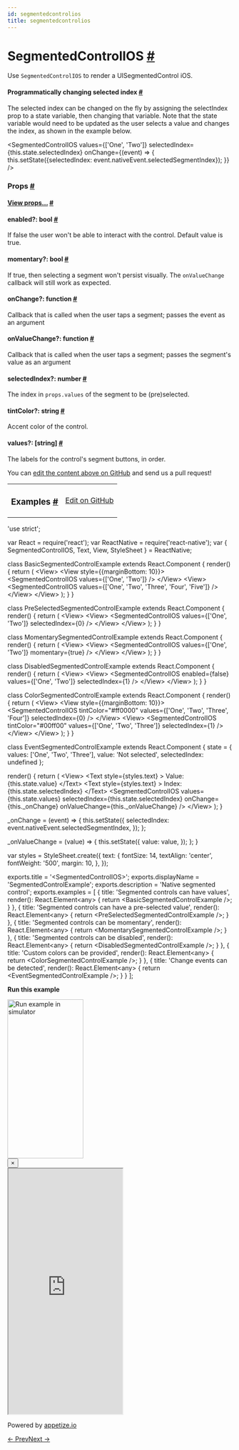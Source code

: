 ```yaml
---
id: segmentedcontrolios
title: segmentedcontrolios
---
```

<a id="content"></a><h1><a class="anchor" name="segmentedcontrolios"></a>SegmentedControlIOS <a class="hash-link" href="docs/segmentedcontrolios.html#segmentedcontrolios">#</a></h1><div><div><p>Use <code>SegmentedControlIOS</code> to render a UISegmentedControl iOS.</p><h4><a class="anchor" name="programmatically-changing-selected-index"></a>Programmatically changing selected index <a class="hash-link" href="docs/segmentedcontrolios.html#programmatically-changing-selected-index">#</a></h4><p>The selected index can be changed on the fly by assigning the
selectIndex prop to a state variable, then changing that variable.
Note that the state variable would need to be updated as the user
selects a value and changes the index, as shown in the example below.</p><div class="prism language-javascript">&lt;SegmentedControlIOS
  values<span class="token operator">=</span><span class="token punctuation">{</span><span class="token punctuation">[</span><span class="token string">'One'</span><span class="token punctuation">,</span> <span class="token string">'Two'</span><span class="token punctuation">]</span><span class="token punctuation">}</span>
  selectedIndex<span class="token operator">=</span><span class="token punctuation">{</span><span class="token keyword">this</span><span class="token punctuation">.</span>state<span class="token punctuation">.</span>selectedIndex<span class="token punctuation">}</span>
  onChange<span class="token operator">=</span><span class="token punctuation">{</span><span class="token punctuation">(</span>event<span class="token punctuation">)</span> <span class="token operator">=</span><span class="token operator">&gt;</span> <span class="token punctuation">{</span>
    <span class="token keyword">this</span><span class="token punctuation">.</span><span class="token function">setState<span class="token punctuation">(</span></span><span class="token punctuation">{</span>selectedIndex<span class="token punctuation">:</span> event<span class="token punctuation">.</span>nativeEvent<span class="token punctuation">.</span>selectedSegmentIndex<span class="token punctuation">}</span><span class="token punctuation">)</span><span class="token punctuation">;</span>
  <span class="token punctuation">}</span><span class="token punctuation">}</span>
<span class="token operator">/</span><span class="token operator">&gt;</span></div></div><h3><a class="anchor" name="props"></a>Props <a class="hash-link" href="docs/segmentedcontrolios.html#props">#</a></h3><div class="props"><div class="prop"><h4 class="propTitle"><a class="anchor" name="view"></a><a href="docs/view.html#props">View props...</a> <a class="hash-link" href="docs/segmentedcontrolios.html#view">#</a></h4></div><div class="prop"><h4 class="propTitle"><a class="anchor" name="enabled"></a>enabled?: <span class="propType">bool</span> <a class="hash-link" href="docs/segmentedcontrolios.html#enabled">#</a></h4><div><p>If false the user won't be able to interact with the control.
Default value is true.</p></div></div><div class="prop"><h4 class="propTitle"><a class="anchor" name="momentary"></a>momentary?: <span class="propType">bool</span> <a class="hash-link" href="docs/segmentedcontrolios.html#momentary">#</a></h4><div><p>If true, then selecting a segment won't persist visually.
The <code>onValueChange</code> callback will still work as expected.</p></div></div><div class="prop"><h4 class="propTitle"><a class="anchor" name="onchange"></a>onChange?: <span class="propType">function</span> <a class="hash-link" href="docs/segmentedcontrolios.html#onchange">#</a></h4><div><p>Callback that is called when the user taps a segment;
passes the event as an argument</p></div></div><div class="prop"><h4 class="propTitle"><a class="anchor" name="onvaluechange"></a>onValueChange?: <span class="propType">function</span> <a class="hash-link" href="docs/segmentedcontrolios.html#onvaluechange">#</a></h4><div><p>Callback that is called when the user taps a segment;
passes the segment's value as an argument</p></div></div><div class="prop"><h4 class="propTitle"><a class="anchor" name="selectedindex"></a>selectedIndex?: <span class="propType">number</span> <a class="hash-link" href="docs/segmentedcontrolios.html#selectedindex">#</a></h4><div><p>The index in <code>props.values</code> of the segment to be (pre)selected.</p></div></div><div class="prop"><h4 class="propTitle"><a class="anchor" name="tintcolor"></a>tintColor?: <span class="propType">string</span> <a class="hash-link" href="docs/segmentedcontrolios.html#tintcolor">#</a></h4><div><p>Accent color of the control.</p></div></div><div class="prop"><h4 class="propTitle"><a class="anchor" name="values"></a>values?: <span class="propType"><span>[string]</span></span> <a class="hash-link" href="docs/segmentedcontrolios.html#values">#</a></h4><div><p>The labels for the control's segment buttons, in order.</p></div></div></div></div><p class="edit-page-block">You can <a target="_blank" href="https://github.com/facebook/react-native/blob/master/Libraries/Components/SegmentedControlIOS/SegmentedControlIOS.ios.js">edit the content above on GitHub</a> and send us a pull request!</p><div><div><table width="100%"><tbody><tr><td><h3><a class="anchor" name="examples"></a>Examples <a class="hash-link" href="docs/segmentedcontrolios.html#examples">#</a></h3></td><td style="text-align:right;"><a target="_blank" href="https://github.com/facebook/react-native/blob/master/Examples/UIExplorer/js/SegmentedControlIOSExample.js">Edit on GitHub</a></td></tr></tbody></table><div class="example-container"><div class="prism language-javascript"><span class="token string">'use strict'</span><span class="token punctuation">;</span>

<span class="token keyword">var</span> React <span class="token operator">=</span> <span class="token function">require<span class="token punctuation">(</span></span><span class="token string">'react'</span><span class="token punctuation">)</span><span class="token punctuation">;</span>
<span class="token keyword">var</span> ReactNative <span class="token operator">=</span> <span class="token function">require<span class="token punctuation">(</span></span><span class="token string">'react-native'</span><span class="token punctuation">)</span><span class="token punctuation">;</span>
<span class="token keyword">var</span> <span class="token punctuation">{</span>
  SegmentedControlIOS<span class="token punctuation">,</span>
  Text<span class="token punctuation">,</span>
  View<span class="token punctuation">,</span>
  StyleSheet
<span class="token punctuation">}</span> <span class="token operator">=</span> ReactNative<span class="token punctuation">;</span>

class <span class="token class-name">BasicSegmentedControlExample</span> extends <span class="token class-name">React<span class="token punctuation">.</span>Component</span> <span class="token punctuation">{</span>
  <span class="token function">render<span class="token punctuation">(</span></span><span class="token punctuation">)</span> <span class="token punctuation">{</span>
    <span class="token keyword">return</span> <span class="token punctuation">(</span>
      &lt;View<span class="token operator">&gt;</span>
        &lt;View style<span class="token operator">=</span><span class="token punctuation">{</span><span class="token punctuation">{</span>marginBottom<span class="token punctuation">:</span> <span class="token number">10</span><span class="token punctuation">}</span><span class="token punctuation">}</span><span class="token operator">&gt;</span>
          &lt;SegmentedControlIOS values<span class="token operator">=</span><span class="token punctuation">{</span><span class="token punctuation">[</span><span class="token string">'One'</span><span class="token punctuation">,</span> <span class="token string">'Two'</span><span class="token punctuation">]</span><span class="token punctuation">}</span> <span class="token operator">/</span><span class="token operator">&gt;</span>
        &lt;<span class="token operator">/</span>View<span class="token operator">&gt;</span>
        &lt;View<span class="token operator">&gt;</span>
          &lt;SegmentedControlIOS values<span class="token operator">=</span><span class="token punctuation">{</span><span class="token punctuation">[</span><span class="token string">'One'</span><span class="token punctuation">,</span> <span class="token string">'Two'</span><span class="token punctuation">,</span> <span class="token string">'Three'</span><span class="token punctuation">,</span> <span class="token string">'Four'</span><span class="token punctuation">,</span> <span class="token string">'Five'</span><span class="token punctuation">]</span><span class="token punctuation">}</span> <span class="token operator">/</span><span class="token operator">&gt;</span>
        &lt;<span class="token operator">/</span>View<span class="token operator">&gt;</span>
      &lt;<span class="token operator">/</span>View<span class="token operator">&gt;</span>
    <span class="token punctuation">)</span><span class="token punctuation">;</span>
  <span class="token punctuation">}</span>
<span class="token punctuation">}</span>

class <span class="token class-name">PreSelectedSegmentedControlExample</span> extends <span class="token class-name">React<span class="token punctuation">.</span>Component</span> <span class="token punctuation">{</span>
  <span class="token function">render<span class="token punctuation">(</span></span><span class="token punctuation">)</span> <span class="token punctuation">{</span>
    <span class="token keyword">return</span> <span class="token punctuation">(</span>
      &lt;View<span class="token operator">&gt;</span>
        &lt;View<span class="token operator">&gt;</span>
          &lt;SegmentedControlIOS values<span class="token operator">=</span><span class="token punctuation">{</span><span class="token punctuation">[</span><span class="token string">'One'</span><span class="token punctuation">,</span> <span class="token string">'Two'</span><span class="token punctuation">]</span><span class="token punctuation">}</span> selectedIndex<span class="token operator">=</span><span class="token punctuation">{</span><span class="token number">0</span><span class="token punctuation">}</span> <span class="token operator">/</span><span class="token operator">&gt;</span>
        &lt;<span class="token operator">/</span>View<span class="token operator">&gt;</span>
      &lt;<span class="token operator">/</span>View<span class="token operator">&gt;</span>
    <span class="token punctuation">)</span><span class="token punctuation">;</span>
  <span class="token punctuation">}</span>
<span class="token punctuation">}</span>

class <span class="token class-name">MomentarySegmentedControlExample</span> extends <span class="token class-name">React<span class="token punctuation">.</span>Component</span> <span class="token punctuation">{</span>
  <span class="token function">render<span class="token punctuation">(</span></span><span class="token punctuation">)</span> <span class="token punctuation">{</span>
    <span class="token keyword">return</span> <span class="token punctuation">(</span>
      &lt;View<span class="token operator">&gt;</span>
        &lt;View<span class="token operator">&gt;</span>
          &lt;SegmentedControlIOS values<span class="token operator">=</span><span class="token punctuation">{</span><span class="token punctuation">[</span><span class="token string">'One'</span><span class="token punctuation">,</span> <span class="token string">'Two'</span><span class="token punctuation">]</span><span class="token punctuation">}</span> momentary<span class="token operator">=</span><span class="token punctuation">{</span><span class="token boolean">true</span><span class="token punctuation">}</span> <span class="token operator">/</span><span class="token operator">&gt;</span>
        &lt;<span class="token operator">/</span>View<span class="token operator">&gt;</span>
      &lt;<span class="token operator">/</span>View<span class="token operator">&gt;</span>
    <span class="token punctuation">)</span><span class="token punctuation">;</span>
  <span class="token punctuation">}</span>
<span class="token punctuation">}</span>

class <span class="token class-name">DisabledSegmentedControlExample</span> extends <span class="token class-name">React<span class="token punctuation">.</span>Component</span> <span class="token punctuation">{</span>
  <span class="token function">render<span class="token punctuation">(</span></span><span class="token punctuation">)</span> <span class="token punctuation">{</span>
    <span class="token keyword">return</span> <span class="token punctuation">(</span>
      &lt;View<span class="token operator">&gt;</span>
        &lt;View<span class="token operator">&gt;</span>
          &lt;SegmentedControlIOS enabled<span class="token operator">=</span><span class="token punctuation">{</span><span class="token boolean">false</span><span class="token punctuation">}</span> values<span class="token operator">=</span><span class="token punctuation">{</span><span class="token punctuation">[</span><span class="token string">'One'</span><span class="token punctuation">,</span> <span class="token string">'Two'</span><span class="token punctuation">]</span><span class="token punctuation">}</span> selectedIndex<span class="token operator">=</span><span class="token punctuation">{</span><span class="token number">1</span><span class="token punctuation">}</span> <span class="token operator">/</span><span class="token operator">&gt;</span>
        &lt;<span class="token operator">/</span>View<span class="token operator">&gt;</span>
      &lt;<span class="token operator">/</span>View<span class="token operator">&gt;</span>
    <span class="token punctuation">)</span><span class="token punctuation">;</span>
  <span class="token punctuation">}</span>
<span class="token punctuation">}</span>

class <span class="token class-name">ColorSegmentedControlExample</span> extends <span class="token class-name">React<span class="token punctuation">.</span>Component</span> <span class="token punctuation">{</span>
  <span class="token function">render<span class="token punctuation">(</span></span><span class="token punctuation">)</span> <span class="token punctuation">{</span>
    <span class="token keyword">return</span> <span class="token punctuation">(</span>
      &lt;View<span class="token operator">&gt;</span>
        &lt;View style<span class="token operator">=</span><span class="token punctuation">{</span><span class="token punctuation">{</span>marginBottom<span class="token punctuation">:</span> <span class="token number">10</span><span class="token punctuation">}</span><span class="token punctuation">}</span><span class="token operator">&gt;</span>
          &lt;SegmentedControlIOS tintColor<span class="token operator">=</span><span class="token string">"#ff0000"</span> values<span class="token operator">=</span><span class="token punctuation">{</span><span class="token punctuation">[</span><span class="token string">'One'</span><span class="token punctuation">,</span> <span class="token string">'Two'</span><span class="token punctuation">,</span> <span class="token string">'Three'</span><span class="token punctuation">,</span> <span class="token string">'Four'</span><span class="token punctuation">]</span><span class="token punctuation">}</span> selectedIndex<span class="token operator">=</span><span class="token punctuation">{</span><span class="token number">0</span><span class="token punctuation">}</span> <span class="token operator">/</span><span class="token operator">&gt;</span>
        &lt;<span class="token operator">/</span>View<span class="token operator">&gt;</span>
        &lt;View<span class="token operator">&gt;</span>
          &lt;SegmentedControlIOS tintColor<span class="token operator">=</span><span class="token string">"#00ff00"</span> values<span class="token operator">=</span><span class="token punctuation">{</span><span class="token punctuation">[</span><span class="token string">'One'</span><span class="token punctuation">,</span> <span class="token string">'Two'</span><span class="token punctuation">,</span> <span class="token string">'Three'</span><span class="token punctuation">]</span><span class="token punctuation">}</span> selectedIndex<span class="token operator">=</span><span class="token punctuation">{</span><span class="token number">1</span><span class="token punctuation">}</span> <span class="token operator">/</span><span class="token operator">&gt;</span>
        &lt;<span class="token operator">/</span>View<span class="token operator">&gt;</span>
      &lt;<span class="token operator">/</span>View<span class="token operator">&gt;</span>
    <span class="token punctuation">)</span><span class="token punctuation">;</span>
  <span class="token punctuation">}</span>
<span class="token punctuation">}</span>

class <span class="token class-name">EventSegmentedControlExample</span> extends <span class="token class-name">React<span class="token punctuation">.</span>Component</span> <span class="token punctuation">{</span>
  state <span class="token operator">=</span> <span class="token punctuation">{</span>
    values<span class="token punctuation">:</span> <span class="token punctuation">[</span><span class="token string">'One'</span><span class="token punctuation">,</span> <span class="token string">'Two'</span><span class="token punctuation">,</span> <span class="token string">'Three'</span><span class="token punctuation">]</span><span class="token punctuation">,</span>
    value<span class="token punctuation">:</span> <span class="token string">'Not selected'</span><span class="token punctuation">,</span>
    selectedIndex<span class="token punctuation">:</span> undefined
  <span class="token punctuation">}</span><span class="token punctuation">;</span>

  <span class="token function">render<span class="token punctuation">(</span></span><span class="token punctuation">)</span> <span class="token punctuation">{</span>
    <span class="token keyword">return</span> <span class="token punctuation">(</span>
      &lt;View<span class="token operator">&gt;</span>
        &lt;Text style<span class="token operator">=</span><span class="token punctuation">{</span>styles<span class="token punctuation">.</span>text<span class="token punctuation">}</span> <span class="token operator">&gt;</span>
          Value<span class="token punctuation">:</span> <span class="token punctuation">{</span><span class="token keyword">this</span><span class="token punctuation">.</span>state<span class="token punctuation">.</span>value<span class="token punctuation">}</span>
        &lt;<span class="token operator">/</span>Text<span class="token operator">&gt;</span>
        &lt;Text style<span class="token operator">=</span><span class="token punctuation">{</span>styles<span class="token punctuation">.</span>text<span class="token punctuation">}</span> <span class="token operator">&gt;</span>
          Index<span class="token punctuation">:</span> <span class="token punctuation">{</span><span class="token keyword">this</span><span class="token punctuation">.</span>state<span class="token punctuation">.</span>selectedIndex<span class="token punctuation">}</span>
        &lt;<span class="token operator">/</span>Text<span class="token operator">&gt;</span>
        &lt;SegmentedControlIOS
          values<span class="token operator">=</span><span class="token punctuation">{</span><span class="token keyword">this</span><span class="token punctuation">.</span>state<span class="token punctuation">.</span>values<span class="token punctuation">}</span>
          selectedIndex<span class="token operator">=</span><span class="token punctuation">{</span><span class="token keyword">this</span><span class="token punctuation">.</span>state<span class="token punctuation">.</span>selectedIndex<span class="token punctuation">}</span>
          onChange<span class="token operator">=</span><span class="token punctuation">{</span><span class="token keyword">this</span><span class="token punctuation">.</span>_onChange<span class="token punctuation">}</span>
          onValueChange<span class="token operator">=</span><span class="token punctuation">{</span><span class="token keyword">this</span><span class="token punctuation">.</span>_onValueChange<span class="token punctuation">}</span> <span class="token operator">/</span><span class="token operator">&gt;</span>
      &lt;<span class="token operator">/</span>View<span class="token operator">&gt;</span>
    <span class="token punctuation">)</span><span class="token punctuation">;</span>
  <span class="token punctuation">}</span>

  _onChange <span class="token operator">=</span> <span class="token punctuation">(</span>event<span class="token punctuation">)</span> <span class="token operator">=</span><span class="token operator">&gt;</span> <span class="token punctuation">{</span>
    <span class="token keyword">this</span><span class="token punctuation">.</span><span class="token function">setState<span class="token punctuation">(</span></span><span class="token punctuation">{</span>
      selectedIndex<span class="token punctuation">:</span> event<span class="token punctuation">.</span>nativeEvent<span class="token punctuation">.</span>selectedSegmentIndex<span class="token punctuation">,</span>
    <span class="token punctuation">}</span><span class="token punctuation">)</span><span class="token punctuation">;</span>
  <span class="token punctuation">}</span><span class="token punctuation">;</span>

  _onValueChange <span class="token operator">=</span> <span class="token punctuation">(</span>value<span class="token punctuation">)</span> <span class="token operator">=</span><span class="token operator">&gt;</span> <span class="token punctuation">{</span>
    <span class="token keyword">this</span><span class="token punctuation">.</span><span class="token function">setState<span class="token punctuation">(</span></span><span class="token punctuation">{</span>
      value<span class="token punctuation">:</span> value<span class="token punctuation">,</span>
    <span class="token punctuation">}</span><span class="token punctuation">)</span><span class="token punctuation">;</span>
  <span class="token punctuation">}</span><span class="token punctuation">;</span>
<span class="token punctuation">}</span>

<span class="token keyword">var</span> styles <span class="token operator">=</span> StyleSheet<span class="token punctuation">.</span><span class="token function">create<span class="token punctuation">(</span></span><span class="token punctuation">{</span>
  text<span class="token punctuation">:</span> <span class="token punctuation">{</span>
    fontSize<span class="token punctuation">:</span> <span class="token number">14</span><span class="token punctuation">,</span>
    textAlign<span class="token punctuation">:</span> <span class="token string">'center'</span><span class="token punctuation">,</span>
    fontWeight<span class="token punctuation">:</span> <span class="token string">'500'</span><span class="token punctuation">,</span>
    margin<span class="token punctuation">:</span> <span class="token number">10</span><span class="token punctuation">,</span>
  <span class="token punctuation">}</span><span class="token punctuation">,</span>
<span class="token punctuation">}</span><span class="token punctuation">)</span><span class="token punctuation">;</span>

exports<span class="token punctuation">.</span>title <span class="token operator">=</span> <span class="token string">'&lt;SegmentedControlIOS&gt;'</span><span class="token punctuation">;</span>
exports<span class="token punctuation">.</span>displayName <span class="token operator">=</span> <span class="token string">'SegmentedControlExample'</span><span class="token punctuation">;</span>
exports<span class="token punctuation">.</span>description <span class="token operator">=</span> <span class="token string">'Native segmented control'</span><span class="token punctuation">;</span>
exports<span class="token punctuation">.</span>examples <span class="token operator">=</span> <span class="token punctuation">[</span>
  <span class="token punctuation">{</span>
    title<span class="token punctuation">:</span> <span class="token string">'Segmented controls can have values'</span><span class="token punctuation">,</span>
    <span class="token function">render<span class="token punctuation">(</span></span><span class="token punctuation">)</span><span class="token punctuation">:</span> React<span class="token punctuation">.</span>Element&lt;any<span class="token operator">&gt;</span> <span class="token punctuation">{</span> <span class="token keyword">return</span> &lt;BasicSegmentedControlExample <span class="token operator">/</span><span class="token operator">&gt;</span><span class="token punctuation">;</span> <span class="token punctuation">}</span>
  <span class="token punctuation">}</span><span class="token punctuation">,</span>
  <span class="token punctuation">{</span>
    title<span class="token punctuation">:</span> <span class="token string">'Segmented controls can have a pre-selected value'</span><span class="token punctuation">,</span>
    <span class="token function">render<span class="token punctuation">(</span></span><span class="token punctuation">)</span><span class="token punctuation">:</span> React<span class="token punctuation">.</span>Element&lt;any<span class="token operator">&gt;</span> <span class="token punctuation">{</span> <span class="token keyword">return</span> &lt;PreSelectedSegmentedControlExample <span class="token operator">/</span><span class="token operator">&gt;</span><span class="token punctuation">;</span> <span class="token punctuation">}</span>
  <span class="token punctuation">}</span><span class="token punctuation">,</span>
  <span class="token punctuation">{</span>
    title<span class="token punctuation">:</span> <span class="token string">'Segmented controls can be momentary'</span><span class="token punctuation">,</span>
    <span class="token function">render<span class="token punctuation">(</span></span><span class="token punctuation">)</span><span class="token punctuation">:</span> React<span class="token punctuation">.</span>Element&lt;any<span class="token operator">&gt;</span> <span class="token punctuation">{</span> <span class="token keyword">return</span> &lt;MomentarySegmentedControlExample <span class="token operator">/</span><span class="token operator">&gt;</span><span class="token punctuation">;</span> <span class="token punctuation">}</span>
  <span class="token punctuation">}</span><span class="token punctuation">,</span>
  <span class="token punctuation">{</span>
    title<span class="token punctuation">:</span> <span class="token string">'Segmented controls can be disabled'</span><span class="token punctuation">,</span>
    <span class="token function">render<span class="token punctuation">(</span></span><span class="token punctuation">)</span><span class="token punctuation">:</span> React<span class="token punctuation">.</span>Element&lt;any<span class="token operator">&gt;</span> <span class="token punctuation">{</span> <span class="token keyword">return</span> &lt;DisabledSegmentedControlExample <span class="token operator">/</span><span class="token operator">&gt;</span><span class="token punctuation">;</span> <span class="token punctuation">}</span>
  <span class="token punctuation">}</span><span class="token punctuation">,</span>
  <span class="token punctuation">{</span>
    title<span class="token punctuation">:</span> <span class="token string">'Custom colors can be provided'</span><span class="token punctuation">,</span>
    <span class="token function">render<span class="token punctuation">(</span></span><span class="token punctuation">)</span><span class="token punctuation">:</span> React<span class="token punctuation">.</span>Element&lt;any<span class="token operator">&gt;</span> <span class="token punctuation">{</span> <span class="token keyword">return</span> &lt;ColorSegmentedControlExample <span class="token operator">/</span><span class="token operator">&gt;</span><span class="token punctuation">;</span> <span class="token punctuation">}</span>
  <span class="token punctuation">}</span><span class="token punctuation">,</span>
  <span class="token punctuation">{</span>
    title<span class="token punctuation">:</span> <span class="token string">'Change events can be detected'</span><span class="token punctuation">,</span>
    <span class="token function">render<span class="token punctuation">(</span></span><span class="token punctuation">)</span><span class="token punctuation">:</span> React<span class="token punctuation">.</span>Element&lt;any<span class="token operator">&gt;</span> <span class="token punctuation">{</span> <span class="token keyword">return</span> &lt;EventSegmentedControlExample <span class="token operator">/</span><span class="token operator">&gt;</span><span class="token punctuation">;</span> <span class="token punctuation">}</span>
  <span class="token punctuation">}</span>
<span class="token punctuation">]</span><span class="token punctuation">;</span></div><div class="embedded-simulator"><p><a class="modal-button-open"><strong>Run this example</strong></a></p><div class="modal-button-open modal-button-open-img"><img alt="Run example in simulator" width="170" height="356" src="img/uiexplorer_main_ios.png"></div><div><div class="modal"><div class="modal-content"><button class="modal-button-close">×</button><div class="center"><iframe class="simulator" src="https://appetize.io/embed/7vdfm9h3e6vuf4gfdm7r5rgc48?device=iphone6s&amp;scale=60&amp;autoplay=false&amp;orientation=portrait&amp;deviceColor=white&amp;params=%7B%22route%22%3A%22SegmentedControlIOS%22%7D" width="256" height="550" scrolling="no"></iframe><p>Powered by <a target="_blank" href="https://appetize.io">appetize.io</a></p></div></div></div><div class="modal-backdrop"></div></div></div></div></div></div><div class="docs-prevnext"><a class="docs-prev" href="docs/scrollview.html#content">← Prev</a><a class="docs-next" href="docs/slider.html#content">Next →</a></div>